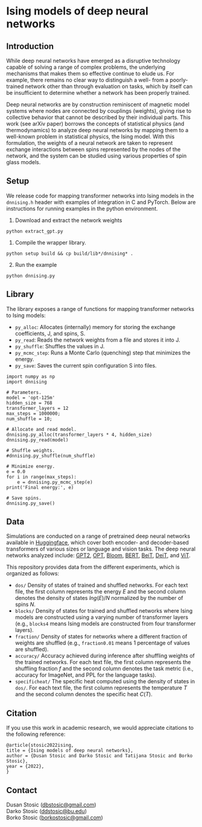 # Ising models of deep neural networks 

## Introduction
While deep neural networks have emerged as a disruptive technology capable of solving a range of complex problems, the underlying mechanisms that makes them so effective continue to elude us. For example, there remains no clear way to distinguish a well- from a poorly- trained network other than through evaluation on tasks, which by itself can be insufficient to determine whether a network has been properly trained.

Deep neural networks are by construction reminiscent of magnetic model systems where nodes are connected by couplings (weights), giving rise to collective behavior that cannot be described by their individual parts. This work (see arXiv paper) borrows the concepts of statistical physics (and thermodynamics) to analyze deep neural networks by mapping them to a well-known problem in statistical physics, the Ising model. With this formulation, the weights of a neural network are taken to represent exchange interactions between spins represented by the nodes of the network, and the system can be studied using various properties of spin glass models.

## Setup
We release code for mapping transformer networks into Ising models in the `dnnising.h` header with examples of integration in C and PyTorch. Below are instructions for running examples in the python environment.

1. Download and extract the network weights
```
python extract_gpt.py
```

1. Compile the wrapper library.
```
python setup build && cp build/lib*/dnnising* .
```

2. Run the example
```
python dnnising.py
```

## Library
The library exposes a range of functions for mapping transformer networks to Ising models:

* ```py_alloc```: Allocates (internally) memory for storing the exchange coefficients, J, and spins, S.
* ```py_read```: Reads the network weights from a file and stores it into J.
* ```py_shuffle```: Shuffles the values in J.
* ```py_mcmc_step```: Runs a Monte Carlo (quenching) step that minimizes the energy.
* ```py_save```: Saves the current spin configuration S into files.

```
import numpy as np
import dnnising

# Parameters.
model = 'opt-125m'
hidden_size = 768
transformer_layers = 12
max_steps = 1000000;
num_shuffle = 10;

# Allocate and read model.
dnnising.py_alloc(transformer_layers * 4, hidden_size)
dnnising.py_read(model)

# Shuffle weights.
#dnnising.py_shuffle(num_shuffle)

# Minimize energy.
e = 0.0
for i in range(max_steps):
    e = dnnising.py_mcmc_step(e)
print('Final energy:', e)

# Save spins.
dnnising.py_save()
```

## Data
Simulations are conducted on a range of pretrained deep neural networks available in [Huggingface](https://huggingface.co/), which cover both encoder- and decoder-based transformers of various sizes or language and vision tasks. The deep neural networks analyzed include: [GPT2](https://huggingface.co/docs/transformers/model_doc/gpt2), [OPT](https://huggingface.co/docs/transformers/model_doc/opt), [Bloom](https://huggingface.co/docs/transformers/model_doc/bloom), [BERT](https://huggingface.co/docs/transformers/model_doc/bert), [BeiT](https://huggingface.co/docs/transformers/model_doc/beit), [DeiT](https://huggingface.co/docs/transformers/model_doc/deit), and [ViT](https://huggingface.co/docs/transformers/model_doc/vit).

This repository provides data from the different experiments, which is organized as follows:
* `dos/` Density of states of trained and shuffled networks. For each text file, the first column represents the energy $E$ and the second column denotes the density of states $ln g(E)/N$ normalized by the number of spins $N$.
* `blocks/` Density of states for trained and shuffled networks where Ising models are constructed using a varying number of transformer layers (e.g., `blocks4` means Ising models are constructed from four transformer layers).
* `fraction/` Density of states for networks where a different fraction of weights are shuffled (e.g., `fraction0.01` means $1$ percentage of values are shuffled).
* `accuracy/` Accuracy achieved during inference after shuffling weights of the trained networks. For each text file, the first column represents the shuffling fraction $f$ and the second column denotes the task metric (i.e., accuracy for ImageNet, and PPL for the language tasks).
* `specificheat/` The specific heat computed using the density of states in `dos/`. For each text file, the first column represents the temperature $T$ and the second column denotes the specific heat $C(T)$.

## Citation
If you use this work in academic research, we would appreciate citations to the following reference:

```
@article{stosic2022ising,
title = {Ising models of deep neural networks}, 
author = {Dusan Stosic and Darko Stosic and Tatijana Stosic and Borko Stosic},
year = {2022},
}
```

## Contact
Dusan Stosic (dbstosic@gmail.com)<br/>
Darko Stosic (ddstosic@bu.edu)<br/>
Borko Stosic (borkostosic@gmail.com)
